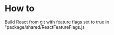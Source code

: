 # How to

Build React from git with feature flags set to true in "package/shared/ReactFeatureFlags.js
